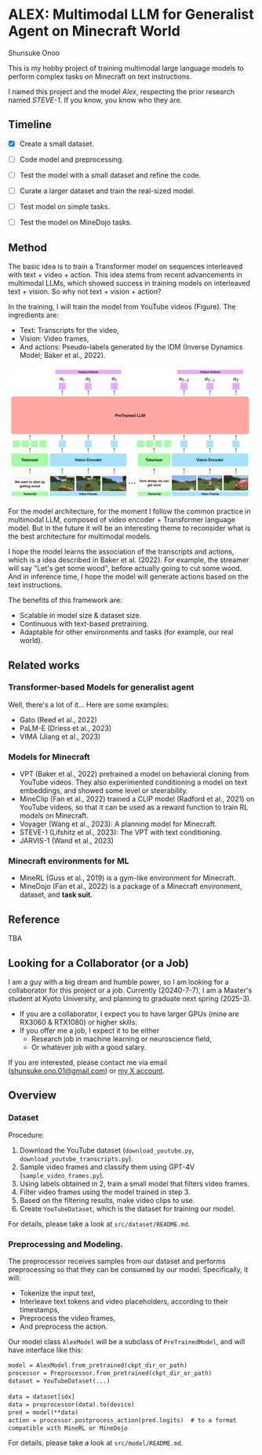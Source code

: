 # ALEX: Multimodal LLM for Generalist Agent on Minecraft World
Shunsuke Onoo

This is my hobby project of training multimodal large language models to perform complex tasks on Minecraft
 on text instructions. 

I named this project and the model *Alex*, respecting the prior research named *STEVE-1*. 
If you know, you know who they are.


## Timeline
- [x] Create a small dataset.
- [ ] Code model and preprocessing.
- [ ] Test the model with a small dataset and refine the code.
- [ ] Curate a larger dataset and train the real-sized model.
- [ ] Test model on simple tasks.
- [ ] Test the model on MineDojo tasks.


## Method
The basic idea is to train a Transformer model on sequences interleaved with text + video + action. 
This idea stems from recent advancements in multimodal LLMs, which showed success in
 training models on interleaved text + vision. So why not text + vision + action?

In the training, I will train the model from YouTube videos (Figure). The ingredients are:
- Text: Transcripts for the video,
- Vision: Video frames,
- And actions: Pseudo-labels generated by the IDM (Inverse Dynamics Model; Baker et al., 2022).

![Figure](fig/model_overview.png)

For the model architecture, for the moment I follow the common practice in multimodal LLM, composed of video encoder + Transformer language model. But in the future it will be an interesting theme to reconsider what is the best architecture for multimodal models.

I hope the model learns the association of the transcripts and actions, which is a idea described in Baker et al. (2022).
 For example, the streamer will say "Let's get some wood", before actually going to cut some wood. 
 And in inference time, I hope the model will generate actions based on the text instructions.

The benefits of this framework are:
- Scalable in model size & dataset size.
- Continuous with text-based pretraining.
- Adaptable for other environments and tasks (for example, our real world).

## Related works

### Transformer-based Models for generalist agent
Well, there's a lot of it... Here are some examples:
- Gato (Reed et al., 2022)
- PaLM-E (Driess et al., 2023)
- VIMA (Jiang et al., 2023)


### Models for Minecraft
- VPT (Baker et al., 2022) pretrained a model on behavioral cloning from YouTube videos. They also experimented
  conditioning a model on text embeddings, and showed some level or steerability. 
- MineClip (Fan et al., 2022) trained a CLIP model (Radford et al., 2021) on YouTube videos, so that it can be 
  used as a reward function to train RL models on Minecraft.
- Voyager (Wang et al., 2023): A planning model for Minecraft.
- STEVE-1 (Lifshitz et al., 2023): The VPT with text conditioning.
- JARVIS-1 (Wand et al., 2023)

### Minecraft environments for ML
- MineRL (Guss et al., 2019) is a gym-like environment for Minecraft.
- MineDojo (Fan et al., 2022) is a package of a Minecraft environment, dataset, and **task suit**.



## Reference
TBA


## Looking for a Collaborator (or a Job)
I am a guy with a big dream and humble power, so I am looking for a collaborator for this project or a job. Currently (20240-7-7), I am a Master's student at Kyoto University, and planning to graduate next spring (2025-3). 
- If you are a collaborator, I expect you to have larger GPUs (mine are RX3060 & RTX1080) or higher skills.
- If you offer me a job, I expect it to be either
  - Research job in machine learning or neuroscience field,
  - Or whatever job with a good salary.
  
If you are interested, please contact me via email (shunsuke.ono.01@gmail.com) or [my X account](https://x.com/onoo999).


## Overview
### Dataset
Procedure:
1. Download the YouTube dataset (`download_youtube.py`, `download_youtube_transcripts.py`).
2. Sample video frames and classify them using GPT-4V (`sample_video_frames.py`).
3. Using labels obtained in 2, train a small model that filters video frames.
4. Filter video frames using the model trained in step 3.
5. Based on the filtering results, make video clips to use.
6. Create `YouTubeDataset`, which is the dataset for training our model.

For details, please take a look at `src/dataset/README.md`.


### Preprocessing and Modeling.
The preprocessor receives samples from our dataset and performs preprocessing so that they can be consumed by
our model. Specifically, it will:
- Tokenize the input text,
- Interleave text tokens and video placeholders, according to their timestamps,
- Preprocess the video frames,
- And preprocess the action.

Our model class `AlexModel` will be a subclass of `PreTrainedModel`, and will have interface like this:
```
model = AlexModel.from_pretrained(ckpt_dir_or_path)
processor = Preprocessor.from_pretrained(ckpt_dir_or_path)
dataset = YouTubeDataset(...)

data = dataset[idx]
data = preprocessor(data).to(device)
pred = model(**data)
action = processor.postprocess_action(pred.logits)  # to a format compatible with MineRL or MineDojo
```
 
For details, please take a look at `src/model/README.md`.